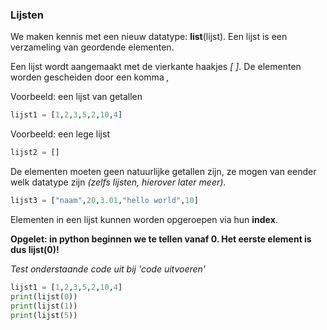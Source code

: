 ### Lijsten

We maken kennis met een nieuw datatype: **list**(lijst). Een lijst is een verzameling van geordende elementen. 

Een lijst wordt aangemaakt met de vierkante haakjes *[ ]*. De elementen worden gescheiden door een komma *,*

Voorbeeld: een lijst van getallen
```python
lijst1 = [1,2,3,5,2,10,4]
```
Voorbeeld: een lege lijst
```python
lijst2 = []
```

De elementen moeten geen natuurlijke getallen zijn, ze mogen van eender welk datatype zijn *(zelfs lijsten, hierover later meer)*.
```python
lijst3 = ["naam",20,3.01,"hello world",10]
```

Elementen in een lijst kunnen worden opgeroepen via hun **index**.

**Opgelet: in python beginnen we te tellen vanaf 0. Het eerste element is dus lijst(0)!** 

*Test onderstaande code uit bij 'code uitvoeren'*
```python
lijst1 = [1,2,3,5,2,10,4]
print(lijst(0))
print(lijst(1))
print(lijst(5))
```

